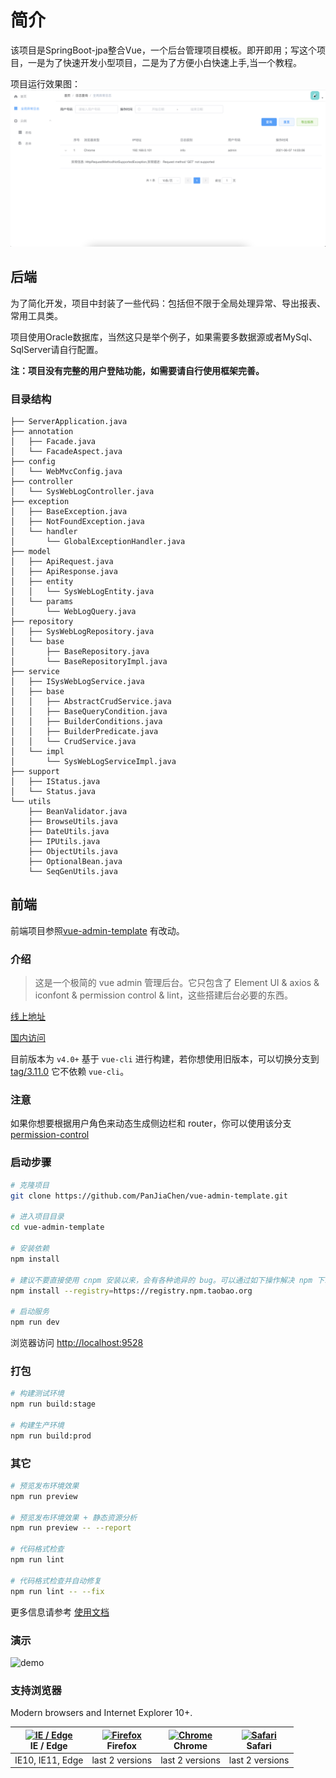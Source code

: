 # 简介
该项目是SpringBoot-jpa整合Vue，一个后台管理项目模板。即开即用；写这个项目，一是为了快速开发小型项目，二是为了方便小白快速上手,当一个教程。

项目运行效果图：
![index](./images/readme/template-index.png)

## 后端
为了简化开发，项目中封装了一些代码：包括但不限于全局处理异常、导出报表、常用工具类。

项目使用Oracle数据库，当然这只是举个例子，如果需要多数据源或者MySql、SqlServer请自行配置。

**注：项目没有完整的用户登陆功能，如需要请自行使用框架完善。**

### 目录结构
```
├── ServerApplication.java
├── annotation
│   ├── Facade.java
│   └── FacadeAspect.java
├── config
│   └── WebMvcConfig.java
├── controller
│   └── SysWebLogController.java
├── exception
│   ├── BaseException.java
│   ├── NotFoundException.java
│   └── handler
│       └── GlobalExceptionHandler.java
├── model
│   ├── ApiRequest.java
│   ├── ApiResponse.java
│   ├── entity
│   │   └── SysWebLogEntity.java
│   └── params
│       └── WebLogQuery.java
├── repository
│   ├── SysWebLogRepository.java
│   └── base
│       ├── BaseRepository.java
│       └── BaseRepositoryImpl.java
├── service
│   ├── ISysWebLogService.java
│   ├── base
│   │   ├── AbstractCrudService.java
│   │   ├── BaseQueryCondition.java
│   │   ├── BuilderConditions.java
│   │   ├── BuilderPredicate.java
│   │   └── CrudService.java
│   └── impl
│       └── SysWebLogServiceImpl.java
├── support
│   ├── IStatus.java
│   └── Status.java
└── utils
    ├── BeanValidator.java
    ├── BrowseUtils.java
    ├── DateUtils.java
    ├── IPUtils.java
    ├── ObjectUtils.java
    ├── OptionalBean.java
    └── SeqGenUtils.java
```

## 前端
前端项目参照[vue-admin-template](https://github.com/PanJiaChen/vue-admin-template) 有改动。


### 介绍

> 这是一个极简的 vue admin 管理后台。它只包含了 Element UI & axios & iconfont & permission control & lint，这些搭建后台必要的东西。

[线上地址](http://panjiachen.github.io/vue-admin-template)

[国内访问](https://panjiachen.gitee.io/vue-admin-template)

目前版本为 `v4.0+` 基于 `vue-cli` 进行构建，若你想使用旧版本，可以切换分支到[tag/3.11.0](https://github.com/PanJiaChen/vue-admin-template/tree/tag/3.11.0)
它不依赖 `vue-cli`。

### 注意

如果你想要根据用户角色来动态生成侧边栏和 router，你可以使用该分支[permission-control](https://github.com/PanJiaChen/vue-admin-template/tree/permission-control)

### 启动步骤

```bash
# 克隆项目
git clone https://github.com/PanJiaChen/vue-admin-template.git

# 进入项目目录
cd vue-admin-template

# 安装依赖
npm install

# 建议不要直接使用 cnpm 安装以来，会有各种诡异的 bug。可以通过如下操作解决 npm 下载速度慢的问题
npm install --registry=https://registry.npm.taobao.org

# 启动服务
npm run dev
```

浏览器访问 [http://localhost:9528](http://localhost:9528)

### 打包

```bash
# 构建测试环境
npm run build:stage

# 构建生产环境
npm run build:prod
```

### 其它

```bash
# 预览发布环境效果
npm run preview

# 预览发布环境效果 + 静态资源分析
npm run preview -- --report

# 代码格式检查
npm run lint

# 代码格式检查并自动修复
npm run lint -- --fix
```

更多信息请参考 [使用文档](https://panjiachen.github.io/vue-element-admin-site/zh/)


### 演示

![demo](https://github.com/PanJiaChen/PanJiaChen.github.io/blob/master/images/demo.gif)

### 支持浏览器

Modern browsers and Internet Explorer 10+.

| [<img src="https://raw.githubusercontent.com/alrra/browser-logos/master/src/edge/edge_48x48.png" alt="IE / Edge" width="24px" height="24px" />](http://godban.github.io/browsers-support-badges/)</br>IE / Edge | [<img src="https://raw.githubusercontent.com/alrra/browser-logos/master/src/firefox/firefox_48x48.png" alt="Firefox" width="24px" height="24px" />](http://godban.github.io/browsers-support-badges/)</br>Firefox | [<img src="https://raw.githubusercontent.com/alrra/browser-logos/master/src/chrome/chrome_48x48.png" alt="Chrome" width="24px" height="24px" />](http://godban.github.io/browsers-support-badges/)</br>Chrome | [<img src="https://raw.githubusercontent.com/alrra/browser-logos/master/src/safari/safari_48x48.png" alt="Safari" width="24px" height="24px" />](http://godban.github.io/browsers-support-badges/)</br>Safari |
| --------- | --------- | --------- | --------- |
| IE10, IE11, Edge| last 2 versions| last 2 versions| last 2 versions






